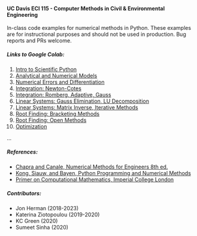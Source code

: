 #### UC Davis ECI 115 - Computer Methods in Civil & Environmental Engineering

In-class code examples for numerical methods in Python. These examples are for instructional purposes and should not be used in production. Bug reports and PRs welcome.

##### Links to Google Colab:
1. [Intro to Scientific Python](https://colab.research.google.com/github/jdherman/eci115/blob/main/L01.ipynb)
2. [Analytical and Numerical Models](https://colab.research.google.com/github/jdherman/eci115/blob/main/L02.ipynb) 
3. [Numerical Errors and Differentiation](https://colab.research.google.com/github/jdherman/eci115/blob/main/L03.ipynb)
4. [Integration: Newton-Cotes](https://colab.research.google.com/github/jdherman/eci115/blob/main/L04.ipynb) 
5. [Integration: Romberg, Adaptive, Gauss](https://colab.research.google.com/github/jdherman/eci115/blob/main/L05.ipynb)
6. [Linear Systems: Gauss Elimination, LU Decomposition](https://colab.research.google.com/github/jdherman/eci115/blob/main/L06.ipynb)
7. [Linear Systems: Matrix Inverse, Iterative Methods](https://colab.research.google.com/github/jdherman/eci115/blob/main/L07.ipynb)
8. [Root Finding: Bracketing Methods](https://colab.research.google.com/github/jdherman/eci115/blob/main/L08.ipynb) 
9. [Root Finding: Open Methods](https://colab.research.google.com/github/jdherman/eci115/blob/main/L09.ipynb) 
10. [Optimization](https://colab.research.google.com/github/jdherman/eci115/blob/main/L10.ipynb) 

...

##### References:
- [Chapra and Canale, Numerical Methods for Engineers 8th ed.](https://www.mheducation.com/highered/product/numerical-methods-engineers-chapra-canale/M9781260232073.html)
- [Kong, Siauw, and Bayen, Python Programming and Numerical Methods](https://pythonnumericalmethods.berkeley.edu/notebooks/Index.html )
- [Primer on Computational Mathematics, Imperial College London](https://primer-computational-mathematics.github.io/book/intro.html)

##### Contributors:
- Jon Herman (2018-2023)
- Katerina Ziotopoulou (2019-2020)
- KC Green (2020)
- Sumeet Sinha (2020)
